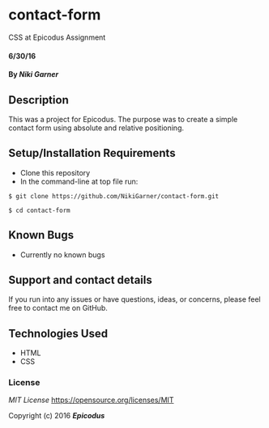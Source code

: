 # contact-form
CSS at Epicodus Assignment

#### 6/30/16

#### By _**Niki Garner**_

## Description
This was a project for Epicodus. The purpose was to create a simple contact form using absolute and relative positioning.
## Setup/Installation Requirements

* Clone this repository
* In the command-line at top file run:
```
$ git clone https://github.com/NikiGarner/contact-form.git
```
```
$ cd contact-form
```

## Known Bugs

* Currently no known bugs

## Support and contact details

If you run into any issues or have questions, ideas, or concerns, please feel free to contact me on GitHub.

## Technologies Used

* HTML
* CSS


### License

*MIT License*
<a href="https://opensource.org/licenses/MIT">https://opensource.org/licenses/MIT</a>

Copyright (c) 2016 **_Epicodus_**

